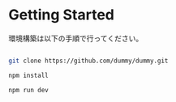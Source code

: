 # Getting Started

環境構築は以下の手順で行ってください。

```bash

git clone https://github.com/dummy/dummy.git

npm install

npm run dev

```
